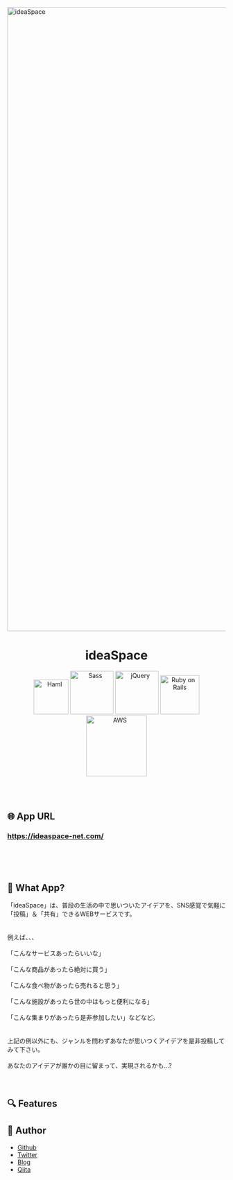 <img width="1440" alt="ideaSpace" src="https://user-images.githubusercontent.com/57032090/71776261-c059c380-2fd1-11ea-9287-98e5b6b86159.png">

<h1 align="center">ideaSpace</h1>


<div align="center">
  <img width="80" alt="Haml" src="https://user-images.githubusercontent.com/57032090/71776574-44627a00-2fd7-11ea-94dd-e4b0b931951c.jpeg">
  <img width="100" alt="Sass" src="https://user-images.githubusercontent.com/57032090/71776454-4a575b80-2fd5-11ea-90e0-4be2e1ab0450.png">
  <img width="100" alt="jQuery" src="https://user-images.githubusercontent.com/57032090/71776496-fa2cc900-2fd5-11ea-903e-b3a3039937e3.png">
  <img width="90" alt="Ruby on Rails" src="https://user-images.githubusercontent.com/57032090/71776541-cf8f4000-2fd6-11ea-8f8f-9dc18bb77e1c.png">
  <img width="140" alt="AWS" src="https://user-images.githubusercontent.com/57032090/71776335-2d218d80-2fd3-11ea-98c6-dd23df2f7006.png">
</div>
<br><br><br>

## 🌐 App URL
### **https://ideaspace-net.com/**  
<br><br><br>

## 💬 What App?
「ideaSpace」は、普段の生活の中で思いついたアイデアを、SNS感覚で気軽に「投稿」＆「共有」できるWEBサービスです。
<br><br><br>
例えば、、、
<br><br>
「こんなサービスあったらいいな」
<br><br>
「こんな商品があったら絶対に買う」
<br><br>
「こんな食べ物があったら売れると思う」
<br><br>
「こんな施設があったら世の中はもっと便利になる」
<br><br>
「こんな集まりがあったら是非参加したい」などなど。
<br><br><br>
上記の例以外にも、ジャンルを問わずあなたが思いつくアイデアを是非投稿してみて下さい。
<br><br>
あなたのアイデアが誰かの目に留まって、実現されるかも...?
<br><br><br>

## 🔍 Features


## 👀 Author
- [Github](https://github.com/yuma11)
- [Twitter](https://twitter.com/yuuuma_11)
- [Blog](https://yumanoblog.com)
- [Qiita](https://qiita.com/yuma11)
